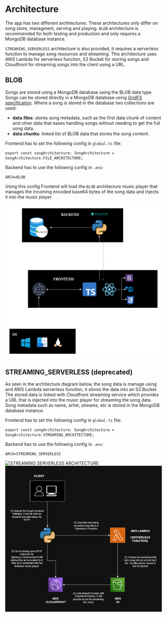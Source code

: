 # Architecture

The app has two different architectures. These architectures only differ on song store, managment, serving
and playing. `BLOB` architecture is recommended for both testing and production and only requires a MongoDB database instance.

`STREAMING_SERVERLESS` architecture is also provided, it requires a serverless function to manage song resources and streaming. This architecture uses AWS Lambda for serverless function, S3 Bucket for storing songs and Cloudfront for streaming songs into the client using a URL.

## BLOB

Songs are stored using a MongoDB database using the BLOB data type. Songs can be stored directly in a MongoDB database using [GridFS specification](https://www.mongodb.com/docs/manual/core/gridfs/). Where
a song is stored in the database two collections are used:

* **data.files**: stores song metadata, such as the first data chunk of content and other data that
eases handling songs without needing to get the full song data.
* **data.chunks**: linked list of BLOB data that stores the song content.

Frontend has to set the following config in `global.ts` file:

```
export const songArchitecture: SongArchitecture = SongArchitecture.FILE_ARCHITECTURE;
```

Backend has to use the following config in `.env`:

```
ARCH=BLOB
```

Using this config Frontend will load the `BLOB` architecture music player that manages the incoming
encoded base64 bytes of the song data and injects it into the music player.

![BLOB ARCHITECTURE](assets/architecture/app_architecture_blob.png)


## STREAMING_SERVERLESS (deprecated)

As seen in the architecture diagram below, the song data is manage using and AWS Lambda serverless function, it
stores the data into an S3 Bucket. The stored data is linked with Cloudfront streaming service which provides
a URL that is injected into the music player for streaming the song data. Song metadata such as name, artist, streams, etc is stored in the MongoDB database instance.

Frontend has to set the following config in `global.ts` file:

```
export const songArchitecture: SongArchitecture = SongArchitecture.STREAMING_ARCHITECTURE;
```

Backend has to use the following config in `.env`:

```
ARCH=STREAMING_SERVERLESS
```

![STREAMING SERVERLESS ARCHITECTURE](assets/architecture/app_architecture_aws_serverless.png)
![STREAMING SONG ARCHITECTURE](assets/architecture/song_architecture_aws_serverless.png)
